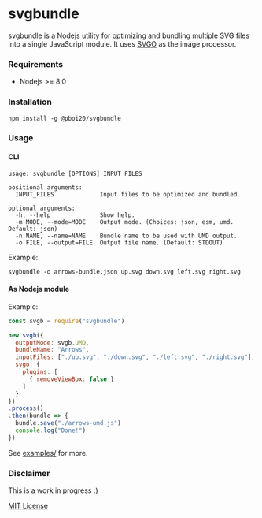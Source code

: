 # svgbundle

svgbundle is a Nodejs utility for optimizing and bundling multiple SVG files into a single JavaScript module. It uses [SVGO](https://github.com/svg/svgo/) as the image processor.


### Requirements

- Nodejs >= 8.0


### Installation

```
npm install -g @pboi20/svgbundle
```


### Usage


#### CLI

```
usage: svgbundle [OPTIONS] INPUT_FILES

positional arguments:
  INPUT_FILES             Input files to be optimized and bundled.

optional arguments:
  -h, --help              Show help.
  -m MODE, --mode=MODE    Output mode. (Choices: json, esm, umd. Default: json)
  -n NAME, --name=NAME    Bundle name to be used with UMD output.
  -o FILE, --output=FILE  Output file name. (Default: STDOUT)
```

Example:

```
svgbundle -o arrows-bundle.json up.svg down.svg left.svg right.svg
```


#### As Nodejs module

Example:

```js
const svgb = require("svgbundle")

new svgb({
  outputMode: svgb.UMD,
  bundleName: "Arrows",
  inputFiles: ["./up.svg", "./down.svg", "./left.svg", "./right.svg"],
  svgo: {
    plugins: [
      { removeViewBox: false }
    ]
  }
})
.process()
.then(bundle => {
  bundle.save("./arrows-umd.js")
  console.log("Done!")
})
```

See [examples/](https://github.com/pboi20/svgbundle/tree/master/examples) for more.


### Disclaimer

This is a work in progress :)

[MIT License](https://github.com/pboi20/svgbundle/blob/master/LICENSE)

